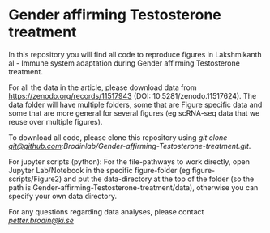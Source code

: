 # Gender affirming Testosterone treatment
In this repository you will find all code to reproduce figures in Lakshmikanth al - Immune system adaptation during Gender affirming Testosterone treatment.

For all the data in the article, please download data from https://zenodo.org/records/11517943 (DOI: 10.5281/zenodo.11517624). The data folder will have multiple folders, some that are Figure specific data and some that are more general for several figures (eg scRNA-seq data that we reuse over multiple figures).

To download all code, please clone this repository using *git clone git@github.com:Brodinlab/Gender-affirming-Testosterone-treatment.git*.

For jupyter scripts (python): For the file-pathways to work directly, open Jupyter Lab/Notebook in the specific figure-folder (eg figure-scripts/Figure2) and put the data-directory at the top of the folder (so the path is Gender-affirming-Testosterone-treatment/data), otherwise you can specify your own data directory.

For any questions regarding data analyses, please contact *petter.brodin@ki.se*


